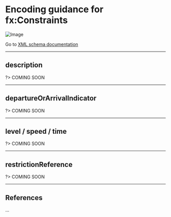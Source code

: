# Encoding guidance for fx:Constraints

![Image](https://www.fixm.aero/releases/FIXM-4.3.0/doc/logical_model_documentation/EARoot/EA1/EA2/EA9/EA3/EA397.png)

Go to [XML schema documentation](https://www.fixm.aero/releases/FIXM-4.3.0/doc/schema_documentation/Fixm_RouteTrajectoryConstraintType.html)

---

## description

?> COMING SOON

---

## departureOrArrivalIndicator

?> COMING SOON

---

## level / speed / time
?> COMING SOON

---

## restrictionReference

?> COMING SOON

---

## References

...
